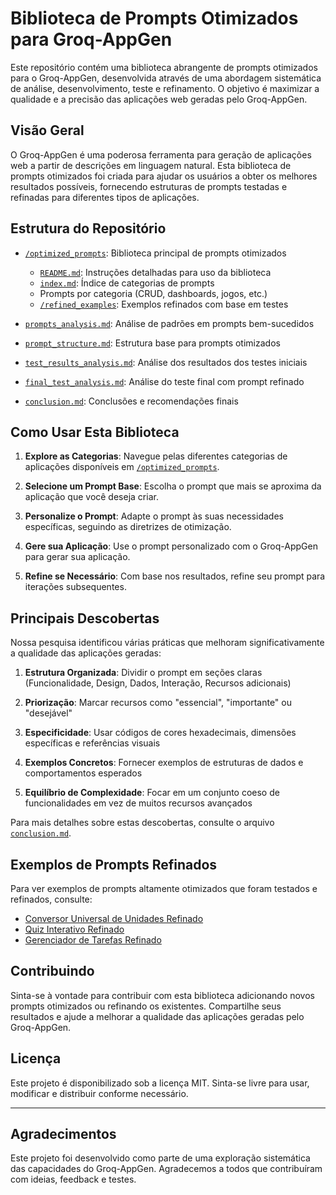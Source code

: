 # Biblioteca de Prompts Otimizados para Groq-AppGen

Este repositório contém uma biblioteca abrangente de prompts otimizados para o Groq-AppGen, desenvolvida através de uma abordagem sistemática de análise, desenvolvimento, teste e refinamento. O objetivo é maximizar a qualidade e a precisão das aplicações web geradas pelo Groq-AppGen.

## Visão Geral

O Groq-AppGen é uma poderosa ferramenta para geração de aplicações web a partir de descrições em linguagem natural. Esta biblioteca de prompts otimizados foi criada para ajudar os usuários a obter os melhores resultados possíveis, fornecendo estruturas de prompts testadas e refinadas para diferentes tipos de aplicações.

## Estrutura do Repositório

- [`/optimized_prompts`](optimized_prompts/): Biblioteca principal de prompts otimizados
  - [`README.md`](optimized_prompts/README.md): Instruções detalhadas para uso da biblioteca
  - [`index.md`](optimized_prompts/index.md): Índice de categorias de prompts
  - Prompts por categoria (CRUD, dashboards, jogos, etc.)
  - [`/refined_examples`](optimized_prompts/refined_examples/): Exemplos refinados com base em testes

- [`prompts_analysis.md`](prompts_analysis.md): Análise de padrões em prompts bem-sucedidos
- [`prompt_structure.md`](prompt_structure.md): Estrutura base para prompts otimizados
- [`test_results_analysis.md`](test_results_analysis.md): Análise dos resultados dos testes iniciais
- [`final_test_analysis.md`](final_test_analysis.md): Análise do teste final com prompt refinado
- [`conclusion.md`](conclusion.md): Conclusões e recomendações finais

## Como Usar Esta Biblioteca

1. **Explore as Categorias**: Navegue pelas diferentes categorias de aplicações disponíveis em [`/optimized_prompts`](optimized_prompts/).

2. **Selecione um Prompt Base**: Escolha o prompt que mais se aproxima da aplicação que você deseja criar.

3. **Personalize o Prompt**: Adapte o prompt às suas necessidades específicas, seguindo as diretrizes de otimização.

4. **Gere sua Aplicação**: Use o prompt personalizado com o Groq-AppGen para gerar sua aplicação.

5. **Refine se Necessário**: Com base nos resultados, refine seu prompt para iterações subsequentes.

## Principais Descobertas

Nossa pesquisa identificou várias práticas que melhoram significativamente a qualidade das aplicações geradas:

1. **Estrutura Organizada**: Dividir o prompt em seções claras (Funcionalidade, Design, Dados, Interação, Recursos adicionais)

2. **Priorização**: Marcar recursos como "essencial", "importante" ou "desejável"

3. **Especificidade**: Usar códigos de cores hexadecimais, dimensões específicas e referências visuais

4. **Exemplos Concretos**: Fornecer exemplos de estruturas de dados e comportamentos esperados

5. **Equilíbrio de Complexidade**: Focar em um conjunto coeso de funcionalidades em vez de muitos recursos avançados

Para mais detalhes sobre estas descobertas, consulte o arquivo [`conclusion.md`](conclusion.md).

## Exemplos de Prompts Refinados

Para ver exemplos de prompts altamente otimizados que foram testados e refinados, consulte:

- [Conversor Universal de Unidades Refinado](optimized_prompts/refined_examples/conversor_unidades_refinado.md)
- [Quiz Interativo Refinado](optimized_prompts/refined_examples/quiz_interativo_refinado.md)
- [Gerenciador de Tarefas Refinado](optimized_prompts/refined_examples/gerenciador_tarefas_refinado.md)

## Contribuindo

Sinta-se à vontade para contribuir com esta biblioteca adicionando novos prompts otimizados ou refinando os existentes. Compartilhe seus resultados e ajude a melhorar a qualidade das aplicações geradas pelo Groq-AppGen.

## Licença

Este projeto é disponibilizado sob a licença MIT. Sinta-se livre para usar, modificar e distribuir conforme necessário.

---

## Agradecimentos

Este projeto foi desenvolvido como parte de uma exploração sistemática das capacidades do Groq-AppGen. Agradecemos a todos que contribuíram com ideias, feedback e testes.
